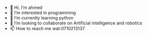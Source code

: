 - 👋 Hi, I’m ahmed
- 👀 I’m interested in programming
- 🌱 I’m currently learning python
- 💞️ I’m looking to collaborate on 
Artificial intelligence and robotics
- 📫 How to reach me wat:0710213137


